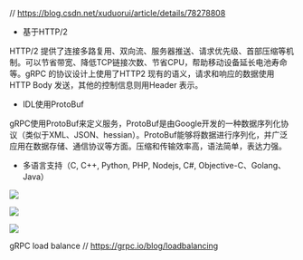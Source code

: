 // https://blog.csdn.net/xuduorui/article/details/78278808

- 基于HTTP/2 

HTTP/2 提供了连接多路复用、双向流、服务器推送、请求优先级、首部压缩等机制。可以节省带宽、降低TCP链接次数、节省CPU，帮助移动设备延长电池寿命等。gRPC 的协议设计上使用了HTTP2 现有的语义，请求和响应的数据使用HTTP Body 发送，其他的控制信息则用Header 表示。

- IDL使用ProtoBuf 

gRPC使用ProtoBuf来定义服务，ProtoBuf是由Google开发的一种数据序列化协议（类似于XML、JSON、hessian）。ProtoBuf能够将数据进行序列化，并广泛应用在数据存储、通信协议等方面。压缩和传输效率高，语法简单，表达力强。

- 多语言支持（C, C++, Python, PHP, Nodejs, C#, Objective-C、Golang、Java） 

![](https://img-blog.csdn.net/20171019113619182?watermark/2/text/aHR0cDovL2Jsb2cuY3Nkbi5uZXQveHVkdW9ydWk=/font/5a6L5L2T/fontsize/400/fill/I0JBQkFCMA==/dissolve/70/gravity/SouthEast)

![](https://img-blog.csdn.net/20171019105033713?watermark/2/text/aHR0cDovL2Jsb2cuY3Nkbi5uZXQveHVkdW9ydWk=/font/5a6L5L2T/fontsize/400/fill/I0JBQkFCMA==/dissolve/70/gravity/SouthEast)

![](https://img-blog.csdn.net/20171019105519131?watermark/2/text/aHR0cDovL2Jsb2cuY3Nkbi5uZXQveHVkdW9ydWk=/font/5a6L5L2T/fontsize/400/fill/I0JBQkFCMA==/dissolve/70/gravity/SouthEast)

gRPC load balance
// https://grpc.io/blog/loadbalancing


